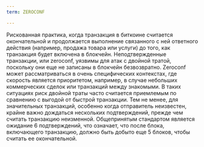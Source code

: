 ```yaml
---
term: ZEROCONF

---
```

Рискованная практика, когда транзакция в биткоине считается окончательной и продолжается выполнение связанного с ней ответного действия (например, продажа товара или услуги) до того, как транзакция будет включена в блокчейн. Неподтвержденные транзакции, или zeroconf, уязвимы для атак с двойной тратой, поскольку они еще не записаны в блокчейн безвозвратно. Zeroconf может рассматриваться в очень специфических контекстах, где скорость является приоритетом, например, в случае небольших коммерческих сделок или транзакций между знакомыми. В таких ситуациях риск двойной траты часто считается приемлемым по сравнению с выгодой от быстрой транзакции. Тем не менее, для значительных транзакций, особенно когда отправитель неизвестен, крайне важно дождаться нескольких подтверждений, прежде чем считать транзакцию неизменной. Общепринятым стандартом является ожидание 6 подтверждений, что означает, что после блока, включающего транзакцию, должно быть добыто еще 5 блоков, чтобы считать ее окончательной.